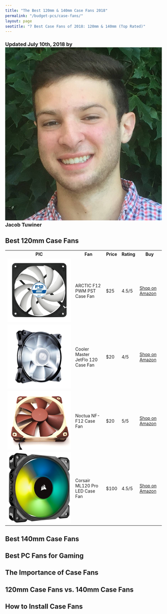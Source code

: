 ```yaml
---
title: "The Best 120mm & 140mm Case Fans 2018"
permalink: "/budget-pcs/case-fans/"
layout: page
seotitle: "7 Best Case Fans of 2018: 120mm & 140mm (Top Rated)" 
---
```

<h3 class="page-subtitle">
	Updated July 10th, 2018 by 
	<a href="/about/"><img src="/img/profile/close.jpg" class="circle" alt="Headshot"></a>
	Jacob Tuwiner
</h3>

## Best 120mm Case Fans 

<table class="basic-table">
	<tr>
		<th>PIC</th>
		<th>Fan</th>
		<th>Price</th>
		<th>Rating</th>
		<th>Buy</th>
	</tr>
	<tr>
		<td><a target="_blank" href="https://amzn.to/2m8zQNb"><img class="table-image" alt="Arctic F12 pwm pst case fan" src="/img/case-fans/arctic-f12-pwm.jpg" /></a></td>
		<td>ARCTIC F12 PWM PST Case Fan</td>
		<td>$25</td>
		<td>4.5/5</td>
		<td><a target="_blank" class="big-button" href="https://amzn.to/2m8zQNb">Shop on Amazon</a></td>
	</tr>
	<tr>
		<td><a target="_blank" href="https://amzn.to/2KYMRHa"><img class="table-image" alt="Arctic F12 pwm pst case fan" src="/img/case-fans/cooler-master-jetflo.jpg" /></a></td>
		<td>Cooler Master JetFlo 120 Case Fan</td>
		<td>$20</td>
		<td>4/5</td>
		<td><a target="_blank" class="big-button" href="https://amzn.to/2KYMRHa">Shop on Amazon</a></td>
	</tr>
	<tr>
		<td><a target="_blank" href="https://amzn.to/2L2nH7b"><img class="table-image" alt="Corsair ML120 Pro Case Fans" src="/img/case-fans/noctua-nf-f12.png" /></a></td>
		<td>Noctua NF-F12 Case Fan</td>
		<td>$20</td>
		<td>5/5</td>
		<td><a target="_blank" class="big-button" href="https://amzn.to/2L2nH7b">Shop on Amazon</a></td>
	</tr>
	<tr>
		<td><a target="_blank" href="https://amzn.to/2ufREJM"><img class="table-image" alt="Corsair ML120 Pro Case Fans" src="/img/case-fans/corsair-ml120.png" /></a></td>
		<td>Corsair ML120 Pro LED Case Fan</td>
		<td>$100</td>
		<td>4.5/5</td>
		<td><a target="_blank" class="big-button" href="https://amzn.to/2ufREJM">Shop on Amazon</a></td>
	</tr>
</table>


## Best 140mm Case Fans 

## Best PC Fans for Gaming 

## The Importance of Case Fans 

## 120mm Case Fans vs. 140mm Case Fans 

## How to Install Case Fans 